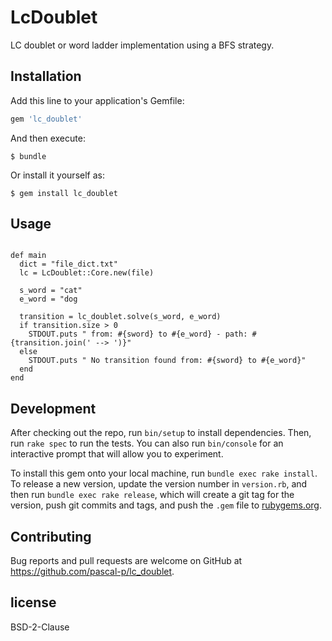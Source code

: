 # LcDoublet

LC doublet or word ladder implementation using a BFS strategy.
  
## Installation

Add this line to your application's Gemfile:

```ruby
gem 'lc_doublet'
```

And then execute:

    $ bundle

Or install it yourself as:

    $ gem install lc_doublet

## Usage

```require 'lc_doublet'

def main
  dict = "file_dict.txt"  
  lc = LcDoublet::Core.new(file)

  s_word = "cat"
  e_word = "dog
  
  transition = lc_doublet.solve(s_word, e_word)
  if transition.size > 0
    STDOUT.puts " from: #{sword} to #{e_word} - path: #{transition.join(' --> ')}"
  else
    STDOUT.puts " No transition found from: #{sword} to #{e_word}"
  end
end
```     

## Development

After checking out the repo, run `bin/setup` to install dependencies. Then, run `rake spec` to run the tests. You can also run `bin/console` for an interactive prompt that will allow you to experiment.

To install this gem onto your local machine, run `bundle exec rake install`. To release a new version, update the version number in `version.rb`, and then run `bundle exec rake release`, which will create a git tag for the version, push git commits and tags, and push the `.gem` file to [rubygems.org](https://rubygems.org).

## Contributing

Bug reports and pull requests are welcome on GitHub at https://github.com/pascal-p/lc_doublet.


## license
BSD-2-Clause